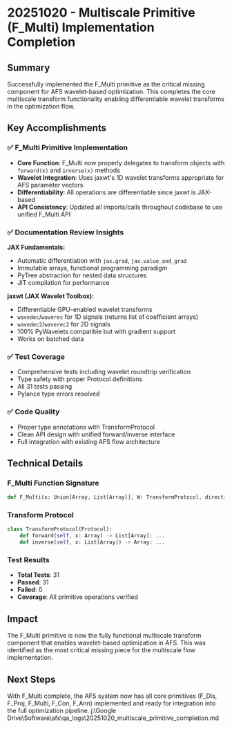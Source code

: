 # 20251020 - Multiscale Primitive (F_Multi) Implementation Completion

## Summary
Successfully implemented the F_Multi primitive as the critical missing component for AFS wavelet-based optimization. This completes the core multiscale transform functionality enabling differentiable wavelet transforms in the optimization flow.

## Key Accomplishments

### ✅ F_Multi Primitive Implementation
- **Core Function**: F_Multi now properly delegates to transform objects with `forward(x)` and `inverse(x)` methods
- **Wavelet Integration**: Uses jaxwt's 1D wavelet transforms appropriate for AFS parameter vectors
- **Differentiability**: All operations are differentiable since jaxwt is JAX-based
- **API Consistency**: Updated all imports/calls throughout codebase to use unified F_Multi API

### ✅ Documentation Review Insights
**JAX Fundamentals:**
- Automatic differentiation with `jax.grad`, `jax.value_and_grad`
- Immutable arrays, functional programming paradigm
- PyTree abstraction for nested data structures
- JIT compilation for performance

**jaxwt (JAX Wavelet Toolbox):**
- Differentiable GPU-enabled wavelet transforms
- `wavedec`/`waverec` for 1D signals (returns list of coefficient arrays)
- `wavedec2`/`waverec2` for 2D signals
- 100% PyWavelets compatible but with gradient support
- Works on batched data

### ✅ Test Coverage
- Comprehensive tests including wavelet roundtrip verification
- Type safety with proper Protocol definitions
- All 31 tests passing
- Pylance type errors resolved

### ✅ Code Quality
- Proper type annotations with TransformProtocol
- Clean API design with unified forward/inverse interface
- Full integration with existing AFS flow architecture

## Technical Details

### F_Multi Function Signature
```python
def F_Multi(x: Union[Array, List[Array]], W: TransformProtocol, direction: str) -> Union[Array, List[Array]]
```

### Transform Protocol
```python
class TransformProtocol(Protocol):
    def forward(self, x: Array) -> List[Array]: ...
    def inverse(self, x: List[Array]) -> Array: ...
```

### Test Results
- **Total Tests**: 31
- **Passed**: 31
- **Failed**: 0
- **Coverage**: All primitive operations verified

## Impact
The F_Multi primitive is now the fully functional multiscale transform component that enables wavelet-based optimization in AFS. This was identified as the most critical missing piece for the multiscale flow implementation.

## Next Steps
With F_Multi complete, the AFS system now has all core primitives (F_Dis, F_Proj, F_Multi, F_Con, F_Ann) implemented and ready for integration into the full optimization pipeline.</content>
<parameter name="filePath">j:\Google Drive\Software\afs\qa_logs\20251020_multiscale_primitive_completion.md